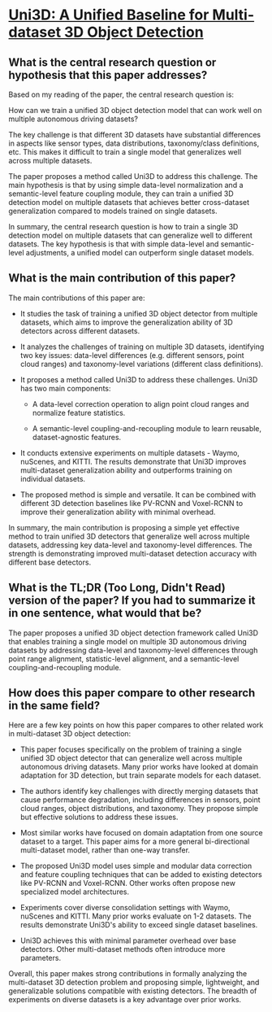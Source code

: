 # [Uni3D: A Unified Baseline for Multi-dataset 3D Object Detection](https://arxiv.org/abs/2303.06880)

## What is the central research question or hypothesis that this paper addresses?

 Based on my reading of the paper, the central research question is: 

How can we train a unified 3D object detection model that can work well on multiple autonomous driving datasets?

The key challenge is that different 3D datasets have substantial differences in aspects like sensor types, data distributions, taxonomy/class definitions, etc. This makes it difficult to train a single model that generalizes well across multiple datasets. 

The paper proposes a method called Uni3D to address this challenge. The main hypothesis is that by using simple data-level normalization and a semantic-level feature coupling module, they can train a unified 3D detection model on multiple datasets that achieves better cross-dataset generalization compared to models trained on single datasets.

In summary, the central research question is how to train a single 3D detection model on multiple datasets that can generalize well to different datasets. The key hypothesis is that with simple data-level and semantic-level adjustments, a unified model can outperform single dataset models.


## What is the main contribution of this paper?

 The main contributions of this paper are:

- It studies the task of training a unified 3D object detector from multiple datasets, which aims to improve the generalization ability of 3D detectors across different datasets. 

- It analyzes the challenges of training on multiple 3D datasets, identifying two key issues: data-level differences (e.g. different sensors, point cloud ranges) and taxonomy-level variations (different class definitions).

- It proposes a method called Uni3D to address these challenges. Uni3D has two main components:

    - A data-level correction operation to align point cloud ranges and normalize feature statistics.

    - A semantic-level coupling-and-recoupling module to learn reusable, dataset-agnostic features.

- It conducts extensive experiments on multiple datasets - Waymo, nuScenes, and KITTI. The results demonstrate that Uni3D improves multi-dataset generalization ability and outperforms training on individual datasets.

- The proposed method is simple and versatile. It can be combined with different 3D detection baselines like PV-RCNN and Voxel-RCNN to improve their generalization ability with minimal overhead.

In summary, the main contribution is proposing a simple yet effective method to train unified 3D detectors that generalize well across multiple datasets, addressing key data-level and taxonomy-level differences. The strength is demonstrating improved multi-dataset detection accuracy with different base detectors.


## What is the TL;DR (Too Long, Didn't Read) version of the paper? If you had to summarize it in one sentence, what would that be?

 The paper proposes a unified 3D object detection framework called Uni3D that enables training a single model on multiple 3D autonomous driving datasets by addressing data-level and taxonomy-level differences through point range alignment, statistic-level alignment, and a semantic-level coupling-and-recoupling module.


## How does this paper compare to other research in the same field?

 Here are a few key points on how this paper compares to other related work in multi-dataset 3D object detection:

- This paper focuses specifically on the problem of training a single unified 3D object detector that can generalize well across multiple autonomous driving datasets. Many prior works have looked at domain adaptation for 3D detection, but train separate models for each dataset. 

- The authors identify key challenges with directly merging datasets that cause performance degradation, including differences in sensors, point cloud ranges, object distributions, and taxonomy. They propose simple but effective solutions to address these issues.

- Most similar works have focused on domain adaptation from one source dataset to a target. This paper aims for a more general bi-directional multi-dataset model, rather than one-way transfer.

- The proposed Uni3D model uses simple and modular data correction and feature coupling techniques that can be added to existing detectors like PV-RCNN and Voxel-RCNN. Other works often propose new specialized model architectures.

- Experiments cover diverse consolidation settings with Waymo, nuScenes and KITTI. Many prior works evaluate on 1-2 datasets. The results demonstrate Uni3D's ability to exceed single dataset baselines.

- Uni3D achieves this with minimal parameter overhead over base detectors. Other multi-dataset methods often introduce more parameters.

Overall, this paper makes strong contributions in formally analyzing the multi-dataset 3D detection problem and proposing simple, lightweight, and generalizable solutions compatible with existing detectors. The breadth of experiments on diverse datasets is a key advantage over prior works.
